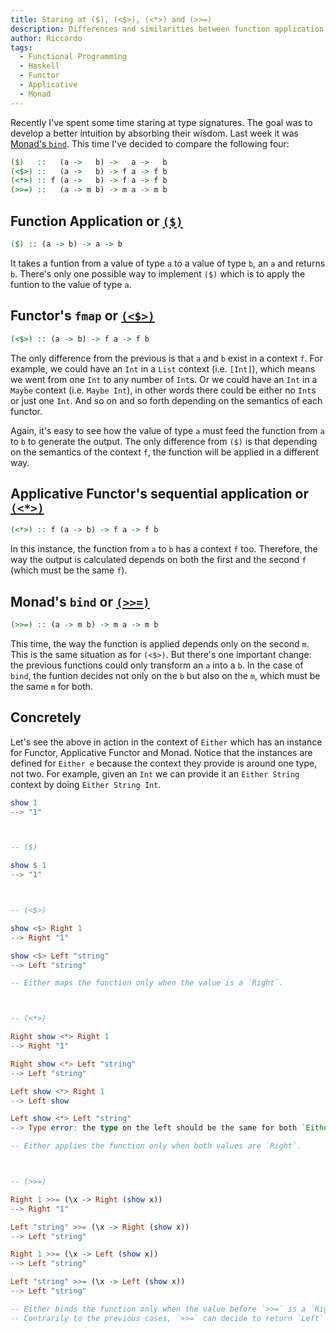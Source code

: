 ```yaml
---
title: Staring at ($), (<$>), (<*>) and (>>=)
description: Differences and similarities between function application, Functor's `fmap`, Applicative Functor's sequential application and Monad's `bind`
author: Riccardo
tags:
  - Functional Programming
  - Haskell
  - Functor
  - Applicative
  - Monad
---
```


Recently I've spent some time staring at type signatures. The goal was to develop a better intuition by absorbing their wisdom. Last week it was [Monad's `bind`](https://odone.io/posts/2020-02-03-monad-composes-sequentially.html). This time I've decided to compare the following four:

```hs
($)   ::   (a ->   b) ->   a ->   b
(<$>) ::   (a ->   b) -> f a -> f b
(<*>) :: f (a ->   b) -> f a -> f b
(>>=) ::   (a -> m b) -> m a -> m b
```

## Function Application or [`($)`](https://hackage.haskell.org/package/base-4.12.0.0/docs/Prelude.html#v:-36-)

```hs
($) :: (a -> b) -> a -> b
```

It takes a funtion from a value of type `a` to a value of type `b`, an `a` and returns `b`. There's only one possible way to implement `($)` which is to apply the funtion to the value of type `a`.

## Functor's `fmap` or [`(<$>)`](https://hackage.haskell.org/package/base-4.12.0.0/docs/Prelude.html#v:fmap)

```hs
(<$>) :: (a -> b) -> f a -> f b
```

The only difference from the previous is that `a` and `b` exist in a context `f`. For example, we could have an `Int` in a `List` context (i.e. `[Int]`), which means we went from one `Int` to any number of `Int`s. Or we could have an `Int` in a `Maybe` context (i.e. `Maybe Int`), in other words there could be either no `Int`s or just one `Int`. And so on and so forth depending on the semantics of each functor.

Again, it's easy to see how the value of type `a` must feed the function from `a` to `b` to generate the output. The only difference from `($)` is that depending on the semantics of the context `f`, the function will be applied in a different way.

## Applicative Functor's sequential application or [`(<*>)`](https://hackage.haskell.org/package/base-4.12.0.0/docs/Prelude.html#v:-60--42--62-)

```hs
(<*>) :: f (a -> b) -> f a -> f b
```

In this instance, the function from `a` to `b` has a context `f` too. Therefore, the way the output is calculated depends on both the first and the second `f` (which must be the same `f`).

## Monad's `bind` or [`(>>=)`](https://hackage.haskell.org/package/base-4.12.0.0/docs/Prelude.html#v:-62--62--61-)

```hs
(>>=) :: (a -> m b) -> m a -> m b
```
This time, the way the function is applied depends only on the second `m`. This is the same situation as for `(<$>)`. But there's one important change: the previous functions could only transform an `a` into a `b`. In the case of `bind`, the funtion decides not only on the `b` but also on the `m`, which must be the same `m` for both.

## Concretely

Let's see the above in action in the context of `Either` which has an instance for Functor, Applicative Functor and Monad. Notice that the instances are defined for `Either e` because the context they provide is around one type, not two. For example, given an `Int` we can provide it an `Either String` context by doing `Either String Int`.

```hs
show 1
--> "1"



-- ($)

show $ 1
--> "1"



-- (<$>)

show <$> Right 1
--> Right "1"

show <$> Left "string"
--> Left "string"

-- Either maps the function only when the value is a `Right`.



-- (<*>)

Right show <*> Right 1
--> Right "1"

Right show <*> Left "string"
--> Left "string"

Left show <*> Right 1
--> Left show

Left show <*> Left "string"
--> Type error: the type on the left should be the same for both `Either`s.

-- Either applies the function only when both values are `Right`.



-- (>>=)

Right 1 >>= (\x -> Right (show x))
--> Right "1"

Left "string" >>= (\x -> Right (show x))
--> Left "string"

Right 1 >>= (\x -> Left (show x))
--> Left "string"

Left "string" >>= (\x -> Left (show x))
--> Left "string"

-- Either binds the function only when the value before `>>=` is a `Right`.
-- Contrarily to the previous cases, `>>=` can decide to return `Left` or `Right`.
```
